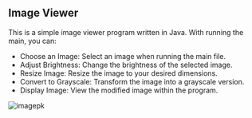 ## Image Viewer
This is a simple image viewer program written in Java. With running the main, you can:

- Choose an Image: Select an image when running the main file.
- Adjust Brightness: Change the brightness of the selected image.
- Resize Image: Resize the image to your desired dimensions.
- Convert to Grayscale: Transform the image into a grayscale version.
- Display Image: View the modified image within the program.


![imagepk](https://github.com/Kianaplv/Image-Viewer/assets/168345281/46f913a9-2731-4b2a-91f3-80894b725cb5)

